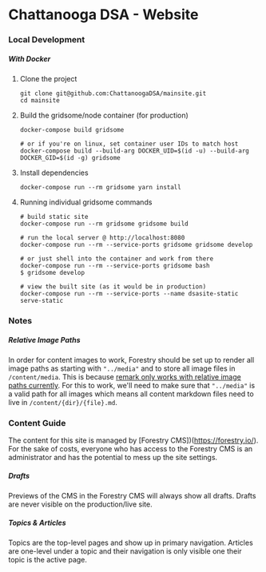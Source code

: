 # Chattanooga DSA - Website

### Local Development

##### With Docker

1. Clone the project

   ```
   git clone git@github.com:ChattanoogaDSA/mainsite.git
   cd mainsite
   ```

2. Build the gridsome/node container (for production)

   ```
   docker-compose build gridsome
   
   # or if you're on linux, set container user IDs to match host
   docker-compose build --build-arg DOCKER_UID=$(id -u) --build-arg DOCKER_GID=$(id -g) gridsome 
   ```

3. Install dependencies

   ```
   docker-compose run --rm gridsome yarn install
   ```

4. Running individual gridsome commands

   ```
   # build static site
   docker-compose run --rm gridsome gridsome build
   
   # run the local server @ http://localhost:8080
   docker-compose run --rm --service-ports gridsome gridsome develop
   
   # or just shell into the container and work from there
   docker-compose run --rm --service-ports gridsome bash
   $ gridsome develop
   
   # view the built site (as it would be in production)
   docker-compose run --rm --service-ports --name dsasite-static serve-static
   ```

### Notes

##### Relative Image Paths

In order for content images to work, Forestry should be set up to render all image paths as starting with `"../media"` and to store all image files in `/content/media`. This is because [remark only works with relative image paths currently](https://github.com/gridsome/gridsome/issues/594). For this to work, we'll need to make sure that `"../media"`  is a valid path for all images which means all content markdown files need to live in `/content/{dir}/{file}.md`. 

### Content Guide

The content for this site is managed by [Forestry CMS])(https://forestry.io/). For the sake of costs, everyone who has access to the Forestry CMS is an administrator and has the potential to mess up the site settings. 

##### Drafts

Previews of the CMS in the Forestry CMS will always show all drafts. Drafts are never visible on the production/live site. 

##### Topics & Articles

Topics are the top-level pages and show up in primary navigation. Articles are one-level under a topic and their navigation is only visible one their topic is the active page. 